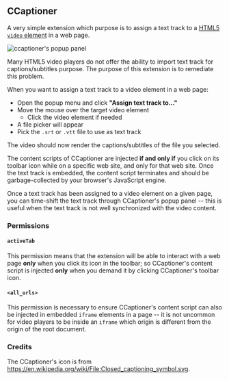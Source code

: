 ## CCaptioner

A very simple extension which purpose is to assign a text track to a [HTML5
`video` element](https://developer.mozilla.org/en-US/docs/Web/HTML/Element/video)
in a web page.

![ccaptioner's popup panel](https://user-images.githubusercontent.com/585534/73291383-10413a00-41ce-11ea-9cbd-25ab7be7802d.png)

Many HTML5 video players do not offer the ability to import text track for
captions/subtitles purpose. The purpose of this extension is to remediate
this problem.

When you want to assign a text track to a video element in a web page:

- Open the popup menu and click __"Assign text track to..."__
- Move the mouse over the target video element
    - Click the video element if needed
- A file picker will appear
- Pick the `.srt` or `.vtt` file to use as text track

The video should now render the captions/subtitles of the file you
selected.

The content scripts of CCaptioner are injected **if and only if** you click on
its toolbar icon while on a specific web site, and only for that web site.
Once the text track is embedded, the content script terminates and should be
garbage-collected by your browser's JavaScript engine.

Once a text track has been assigned to a video element on a given page, you
can time-shift the text track through CCaptioner's popup panel -- this is
useful when the text track is not well synchronized with the video content.

### Permissions

#### `activeTab`

This permission means that the extension will be able to interact
with a web page **only** when you click its icon in the toolbar; so
CCaptioner's content script is injected **only** when you demand it by clicking
CCaptioner's toolbar icon.

#### `<all_urls>`

This permission is necessary to ensure CCaptioner's content script can also be
injected in embedded `iframe` elements in a page -- it is not uncommon for
video players to be inside an `iframe` which origin is different from the
origin of the root document.

### Credits

The CCaptioner's icon is from <https://en.wikipedia.org/wiki/File:Closed_captioning_symbol.svg>.
